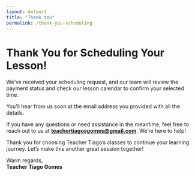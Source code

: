 ```yaml
---
layout: default
title: "Thank You"
permalink: /thank-you-scheduling
---
```

# Thank You for Scheduling Your Lesson!  

We’ve received your scheduling request, and our team will review the payment status and check our lesson calendar to confirm your selected time.  

You’ll hear from us soon at the email address you provided with all the details.  

If you have any questions or need assistance in the meantime, feel free to reach out to us at **[teachertiagosgomes@gmail.com](mailto:teachertiagosgomes@gmail.com)**. We’re here to help!  

Thank you for choosing Teacher Tiago’s classes to continue your learning journey. Let’s make this another great session together!  

Warm regards,  
**Teacher Tiago Gomes**  
